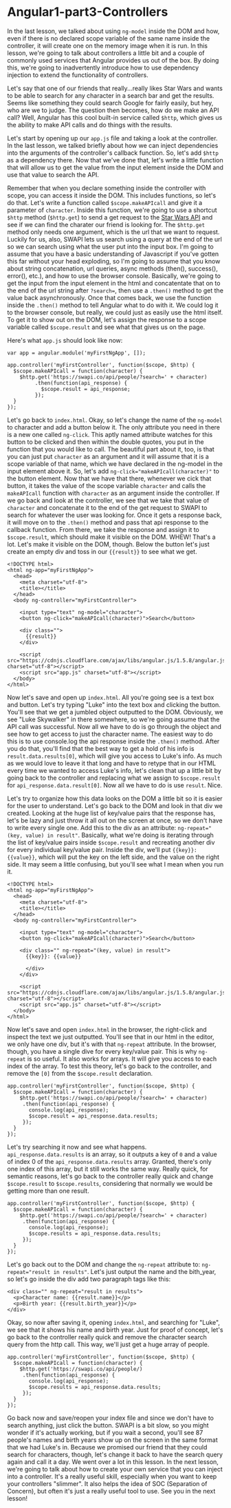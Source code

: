 # Angular1-part3-Controllers

In the last lesson, we talked about using `ng-model` inside the DOM and how, even if there is no declared scope variable of the same name inside the controller, it will create one on the memory image when it is run. In this lesson, we're going to talk about controllers a little bit and a couple of commonly used services that Angular provides us out of the box. By doing this, we're going to inadvertently introduce how to use dependency injection to extend the functionality of controllers.

Let's say that one of our friends that really...really likes Star Wars and wants to be able to search for any character in a search bar and get the results. Seems like something they could search Google for fairly easily, but hey, who are we to judge. The question then becomes, how do we make an API call? Well, Angular has this cool built-in service called `$http`, which gives us the ability to make API calls and do things with the results.

Let's start by opening up our `app.js` file and taking a look at the controller. In the last lesson, we talked briefly about how we can inject dependencies into the arguments of the controller's callback function. So, let's add `$http` as a dependency there. Now that we've done that, let's write a little function that will allow us to get the value from the input element inside the DOM and use that value to search the API. 

Remember that when you declare something inside the controller with scope, you can access it inside the DOM. This includes functions, so let's do that. Let's write a function called `$scope.makeAPIcall` and give it a parameter of `character`. Inside this function, we're going to use a shortcut `$http` method (`$http.get`) to send a get request to the [Star Wars API](https://swapi.co) and see if we can find the charater our friend is looking for. The `$http.get` method only needs one argument, which is the url that we want to request. Luckily for us, also, SWAPI lets us search using a query at the end of the url so we can search using what the user put into the input box. I'm going to assume that you have a basic understanding of Javascript if you've gotten this far without your head exploding, so I'm going to assume that you know about string concatenation, url queries, async methods (then(), success(), error(), etc.), and how to use the browser console. Basically, we're going to get the input from the input element in the html and concatentate that on to the end of the url string after `?search=`, then use a `.then()` method to get the value back asynchronously. Once that comes back, we use the function inside the `.then()` method to tell Angular what to do with it. We could log it to the browser console, but really, we could just as easily use the html itself. To get it to show out on the DOM, let's assign the response to a scope variable called `$scope.result` and see what that gives us on the page.

Here's what `app.js` should look like now:

<pre><code>var app = angular.module('myFirstNgApp', []);

app.controller('myFirstController', function($scope, $http) {
  $scope.makeAPIcall = function(character) {
    $http.get('https://swapi.co/api/people/?search=' + character)
         .then(function(api_response) {
           $scope.result = api_response;
         });
  }
});
</code></pre>

Let's go back to `index.html`. Okay, so let's change the name of the `ng-model` to character and add a button below it. The only attribute you need in there is a new one called `ng-click`. This aptly named attribute watches for this button to be clicked and then within the double quotes, you put in the function that you would like to call. The beautiful part about it, too, is that you can just put `character` as an argument and it will assume that it is a scope variable of that name, which we have declared in the ng-model in the input element above it. So, let's add `ng-click="makeAPIcall(character)"` to the button element. Now that we have that there, whenever we cick that button, it takes the value of the scope variable `character` and calls the `makeAPIcall` function with `character` as an argument inside the controller. If we go back and look at the controller, we see that we take that value of `character` and concatenate it to the end of the get request to SWAPI to search for whatever the user was looking for. Once it gets a response back,
it will move on to the `.then()` method and pass that api response to the callback function. From there, we take the response and assign it to `$scope.result`, which should make it visible on the DOM. WHEW! That's a lot. Let's make it visible on the DOM, though. Below the button let's just create an empty div and toss in our `{{result}}` to see what we get.

```text
<!DOCTYPE html>
<html ng-app="myFirstNgApp">
  <head>
    <meta charset="utf-8">
    <title></title>
  </head>
  <body ng-controller="myFirstController">

    <input type="text" ng-model="character">
    <button ng-click="makeAPIcall(character)">Search</button>

    <div class="">
      {{result}}
    </div>

    <script src="https://cdnjs.cloudflare.com/ajax/libs/angular.js/1.5.8/angular.js" charset="utf-8"></script>
    <script src="app.js" charset="utf-8"></script>
  </body>
</html>
```
Now let's save and open up `index.html`. All you're going see is a text box and button. Let's try typing "Luke" into the text box and clicking the button. You'll see that we get a jumbled object outputted to the DOM. Obviously, we see "Luke Skywalker" in there somewhere, so we're going assume that the API call was successful. Now all we have to do is go through the object and see how to get access to just the character name. The easiest way to do this is to use console.log the api response inside the `.then()` method. After you do that, you'll find that the best way to get a hold of his info is `result.data.results[0]`, which will give you access to Luke's info. As much as we would love to leave it that long and have to retype that in our HTML every time we wanted to access Luke's info, let's clean that up a little bit by going back to the controller and replacing what we assign to `$scope.result` for `api_response.data.result[0]`. Now all we have to do is use `result`. Nice. 

Let's try to organize how this data looks on the DOM a little bit so it is easier for the user to understand. Let's go back to the DOM and look in that div we created. Looking at the huge list of key/value pairs that the response has, let's be lazy and just throw it all out on the screen at once, so we don't have to write every single one. Add this to the div as an attribute: `ng-repeat="(key, value) in result"`. Basically, what we're doing is iterating through the list of key/value pairs inside `$scope.result` and recreating another div for every individual key/value pair. Inside the div, we'll put `{{key}}: {{value}}`, which will put the key on the left side, and the value on the right side. It may seem a little confusing, but you'll see what I mean when you run it.

```text
<!DOCTYPE html>
<html ng-app="myFirstNgApp">
  <head>
    <meta charset="utf-8">
    <title></title>
  </head>
  <body ng-controller="myFirstController">

    <input type="text" ng-model="character">
    <button ng-click="makeAPIcall(character)">Search</button>

    <div class="" ng-repeat="(key, value) in result">
      {{key}}: {{value}}

      </div>
    </div>

    <script src="https://cdnjs.cloudflare.com/ajax/libs/angular.js/1.5.8/angular.js" charset="utf-8"></script>
    <script src="app.js" charset="utf-8"></script>
  </body>
</html>
```
Now let's save and open `index.html` in the browser, the right-click and inspect the text we just outputted. You'll see that in our html in the editor, we only have one div, but it's with that `ng-repeat` attribute. In the browser, though, you have a single dive for every key/value pair. This is why `ng-repeat` is so useful. It also works for arrays. It will give you access to each index of the array. To test this theory, let's go back to the controller, and remove the `[0]` from the `$scope.result` declaration.

<pre><code>app.controller('myFirstController', function($scope, $http) {
  $scope.makeAPIcall = function(character) {
    $http.get('https://swapi.co/api/people/?search=' + character)
     .then(function(api_response) {
       console.log(api_response);
       $scope.result = api_response.data.results;
     });
  }
});
</code></pre>

Let's try searching it now and see what happens. `api_response.data.results` is an array, so it outputs a key of `0` and a value of index 0 of the `api_response.data.results` array. Granted, there's only one index of this array, but it still works the same way. Really quick, for semantic reasons, let's go back to the controller really quick and change `$scope.result` to `$scope.results`, considering that normally we would be getting more than one result. 

<pre><code>app.controller('myFirstController', function($scope, $http) {
  $scope.makeAPIcall = function(character) {
    $http.get('https://swapi.co/api/people/?search=' + character)
     .then(function(api_response) {
       console.log(api_response);
       $scope.results = api_response.data.results;
     });
  }
});
</code></pre>

Let's go back out to the DOM and change the `ng-repeat` attribute to: `ng-repeat="result in results"`. Let's just output the name and the bith_year, so let's go inside the div add two paragraph tags like this:

```text
<div class="" ng-repeat="result in results">
  <p>Character name: {{result.name}}</p>
  <p>Birth year: {{result.birth_year}}</p>
</div>
```

Okay, so now after saving it, opening `index.html`, and searching for "Luke", we see that it shows his name and birth year. Just for proof of concept, let's go back to the controller really quick and remove the character search query from the http call. This way, we'll just get a huge array of people.

<pre><code>app.controller('myFirstController', function($scope, $http) {
  $scope.makeAPIcall = function(character) {
    $http.get('https://swapi.co/api/people/)
     .then(function(api_response) {
       console.log(api_response);
       $scope.results = api_response.data.results;
     });
  }
});
</code></pre>

Go back now and save/reopen your index file and since we don't have to search anything, just click the button. SWAPI is a bit slow, so you might wonder if it's actually working, but if you wait a second, you'll see 87 people's names and birth years show up on the screen in the same format that we had Luke's in. Because we promised our friend that they could search for characters, though, let's change it back to have the search query again and call it a day. We went over a lot in this lesson. In the next lesson, we're going to talk about how to create your own service that you can inject into a controller. It's a really useful skill, especially when you want to keep your controllers "slimmer". It also helps the idea of SOC (Separation of Concern), but often it's just a really useful tool to use. See you in the next lesson!
